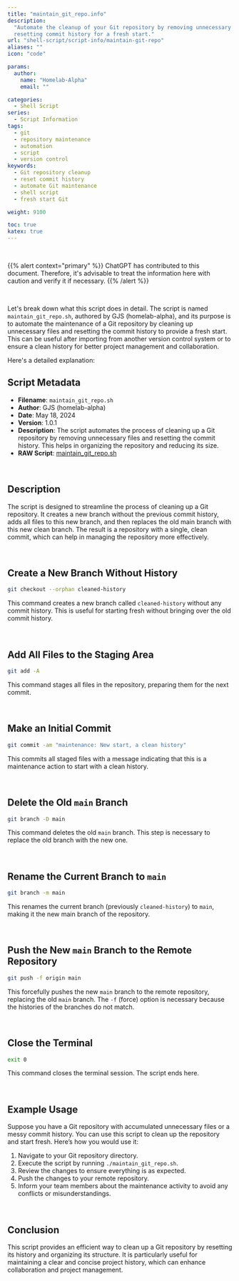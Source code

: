 ```yaml
---
title: "maintain_git_repo.info"
description:
  "Automate the cleanup of your Git repository by removing unnecessary files and
  resetting commit history for a fresh start."
url: "shell-script/script-info/maintain-git-repo"
aliases: ""
icon: "code"

params:
  author:
    name: "Homelab-Alpha"
    email: ""

categories:
  - Shell Script
series:
  - Script Information
tags:
  - git
  - repository maintenance
  - automation
  - script
  - version control
keywords:
  - Git repository cleanup
  - reset commit history
  - automate Git maintenance
  - shell script
  - fresh start Git

weight: 9100

toc: true
katex: true
---
```


<br />

{{% alert context="primary" %}}
ChatGPT has contributed to this document. Therefore, it's advisable to treat the
information here with caution and verify it if necessary. {{% /alert %}}

<br />

Let's break down what this script does in detail. The script is named
`maintain_git_repo.sh`, authored by GJS (homelab-alpha), and its purpose is to
automate the maintenance of a Git repository by cleaning up unnecessary files
and resetting the commit history to provide a fresh start. This can be useful
after importing from another version control system or to ensure a clean history
for better project management and collaboration.

Here's a detailed explanation:

## Script Metadata

- **Filename**: `maintain_git_repo.sh`
- **Author**: GJS (homelab-alpha)
- **Date**: May 18, 2024
- **Version**: 1.0.1
- **Description**: The script automates the process of cleaning up a Git
  repository by removing unnecessary files and resetting the commit history.
  This helps in organizing the repository and reducing its size.
- **RAW Script**: [maintain_git_repo.sh]

<br />

## Description

The script is designed to streamline the process of cleaning up a Git
repository. It creates a new branch without the previous commit history, adds
all files to this new branch, and then replaces the old main branch with this
new clean branch. The result is a repository with a single, clean commit, which
can help in managing the repository more effectively.

<br />

## Create a New Branch Without History

```sh
git checkout --orphan cleaned-history
```

This command creates a new branch called `cleaned-history` without any commit
history. This is useful for starting fresh without bringing over the old commit
history.

<br />

## Add All Files to the Staging Area

```sh
git add -A
```

This command stages all files in the repository, preparing them for the next
commit.

<br />

## Make an Initial Commit

```sh
git commit -am "maintenance: New start, a clean history"
```

This commits all staged files with a message indicating that this is a
maintenance action to start with a clean history.

<br />

## Delete the Old `main` Branch

```sh
git branch -D main
```

This command deletes the old `main` branch. This step is necessary to replace
the old branch with the new one.

<br />

## Rename the Current Branch to `main`

```sh
git branch -m main
```

This renames the current branch (previously `cleaned-history`) to `main`, making
it the new main branch of the repository.

<br />

## Push the New `main` Branch to the Remote Repository

```sh
git push -f origin main
```

This forcefully pushes the new `main` branch to the remote repository, replacing
the old `main` branch. The `-f` (force) option is necessary because the
histories of the branches do not match.

<br />

## Close the Terminal

```sh
exit 0
```

This command closes the terminal session. The script ends here.

<br />

## Example Usage

Suppose you have a Git repository with accumulated unnecessary files or a messy
commit history. You can use this script to clean up the repository and start
fresh. Here’s how you would use it:

1. Navigate to your Git repository directory.
2. Execute the script by running `./maintain_git_repo.sh`.
3. Review the changes to ensure everything is as expected.
4. Push the changes to your remote repository.
5. Inform your team members about the maintenance activity to avoid any
   conflicts or misunderstandings.

<br />

## Conclusion

This script provides an efficient way to clean up a Git repository by resetting
its history and organizing its structure. It is particularly useful for
maintaining a clear and concise project history, which can enhance collaboration
and project management.

[maintain_git_repo.sh]:
  https://raw.githubusercontent.com/homelab-alpha/shell-script/main/scripts/maintain_git_repo.sh
